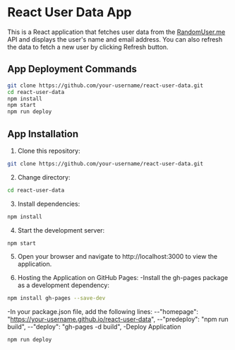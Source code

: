 # React User Data App

This is a React application that fetches user data from the [RandomUser.me](https://randomuser.me/) API and displays the user's name and email address. You can also refresh the data to fetch a new user by clicking Refresh button.

## App Deployment Commands
```bash
git clone https://github.com/your-username/react-user-data.git
cd react-user-data
npm install
npm start
npm run deploy
```

## App Installation

1. Clone this repository:
```bash
git clone https://github.com/your-username/react-user-data.git
```

2. Change directory:
```bash
cd react-user-data
```

3. Install dependencies:
```bash
npm install
```

4. Start the development server:
```bash
npm start
```

5. Open your browser and navigate to http://localhost:3000 to view the application.

6. Hosting the Application on GitHub Pages:
-Install the gh-pages package as a development dependency:
```bash
npm install gh-pages --save-dev
```
-In your package.json file, add the following lines:
--"homepage": "https://your-username.github.io/react-user-data",
--"predeploy": "npm run build",
--"deploy": "gh-pages -d build",
-Deploy Application
```bash
npm run deploy
```

